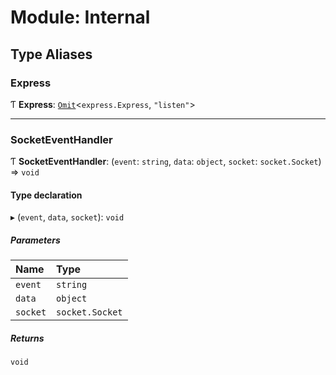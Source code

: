 # Module: Internal

## Type Aliases

### Express

Ƭ **Express**: [`Omit`]( https://www.typescriptlang.org/docs/handbook/utility-types.html#omittype-keys )\<`express.Express`, ``"listen"``\>

___

### SocketEventHandler

Ƭ **SocketEventHandler**: (`event`: `string`, `data`: `object`, `socket`: `socket.Socket`) => `void`

#### Type declaration

▸ (`event`, `data`, `socket`): `void`

##### Parameters

| Name | Type |
| :------ | :------ |
| `event` | `string` |
| `data` | `object` |
| `socket` | `socket.Socket` |

##### Returns

`void`
